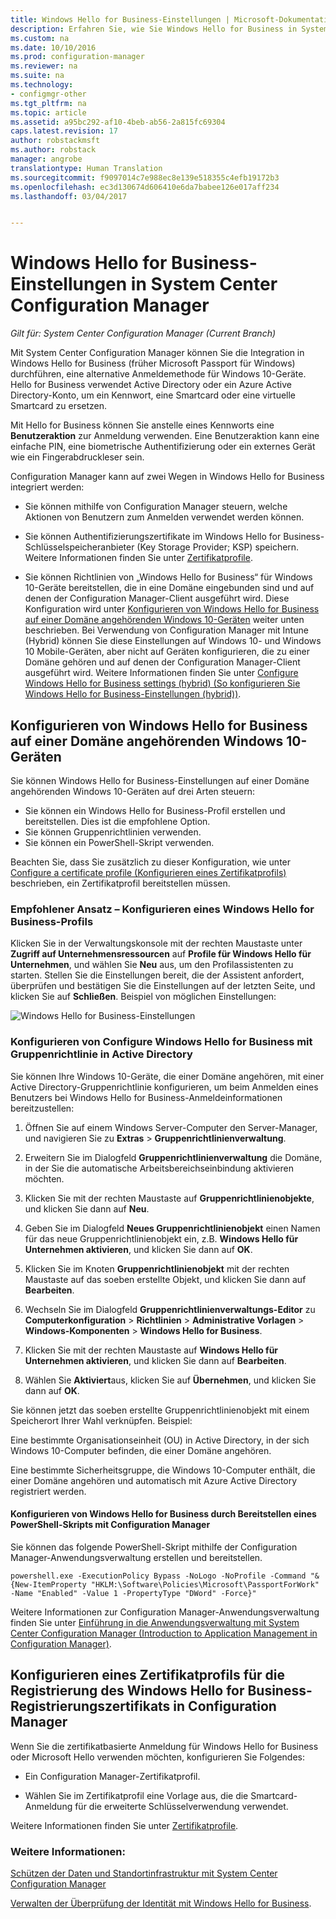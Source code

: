 ```yaml
---
title: Windows Hello for Business-Einstellungen | Microsoft-Dokumentation
description: Erfahren Sie, wie Sie Windows Hello for Business in System Center Configuration Manager integrieren.
ms.custom: na
ms.date: 10/10/2016
ms.prod: configuration-manager
ms.reviewer: na
ms.suite: na
ms.technology:
- configmgr-other
ms.tgt_pltfrm: na
ms.topic: article
ms.assetid: a95bc292-af10-4beb-ab56-2a815fc69304
caps.latest.revision: 17
author: robstackmsft
ms.author: robstack
manager: angrobe
translationtype: Human Translation
ms.sourcegitcommit: f9097014c7e988ec8e139e518355c4efb19172b3
ms.openlocfilehash: ec3d130674d606410e6da7babee126e017aff234
ms.lasthandoff: 03/04/2017


---
```

# <a name="windows-hello-for-business-settings-in-system-center-configuration-manager"></a>Windows Hello for Business-Einstellungen in System Center Configuration Manager

*Gilt für: System Center Configuration Manager (Current Branch)*

Mit System Center Configuration Manager können Sie die Integration in Windows Hello for Business (früher Microsoft Passport für Windows) durchführen, eine alternative Anmeldemethode für Windows 10-Geräte. Hello for Business verwendet Active Directory oder ein Azure Active Directory-Konto, um ein Kennwort, eine Smartcard oder eine virtuelle Smartcard zu ersetzen.  

Mit Hello for Business können Sie anstelle eines Kennworts eine **Benutzeraktion** zur Anmeldung verwenden. Eine Benutzeraktion kann eine einfache PIN, eine biometrische Authentifizierung oder ein externes Gerät wie ein Fingerabdruckleser sein.  

 Configuration Manager kann auf zwei Wegen in Windows Hello for Business integriert werden:  

-   Sie können mithilfe von Configuration Manager steuern, welche Aktionen von Benutzern zum Anmelden verwendet werden können.  

-   Sie können Authentifizierungszertifikate im Windows Hello for Business-Schlüsselspeicheranbieter (Key Storage Provider; KSP) speichern. Weitere Informationen finden Sie unter [Zertifikatprofile](introduction-to-certificate-profiles.md).  

- Sie können Richtlinien von „Windows Hello for Business“ für Windows 10-Geräte bereitstellen, die in eine Domäne eingebunden sind und auf denen der Configuration Manager-Client ausgeführt wird. Diese Konfiguration wird unter [Konfigurieren von Windows Hello for Business auf einer Domäne angehörenden Windows 10-Geräten](#configure-windows-hello-for-business-on-domain-joined-windows-10-devices) weiter unten beschrieben. Bei Verwendung von Configuration Manager mit Intune (Hybrid) können Sie diese Einstellungen auf Windows 10- und Windows 10 Mobile-Geräten, aber nicht auf Geräten konfigurieren, die zu einer Domäne gehören und auf denen der Configuration Manager-Client ausgeführt wird. Weitere Informationen finden Sie unter [Configure Windows Hello for Business settings (hybrid) (So konfigurieren Sie Windows Hello for Business-Einstellungen (hybrid))](../../mdm/deploy-use/windows-hello-for-business-settings.md).

## <a name="configure-windows-hello-for-business-on-domain-joined-windows-10-devices"></a>Konfigurieren von Windows Hello for Business auf einer Domäne angehörenden Windows 10-Geräten
Sie können Windows Hello for Business-Einstellungen auf einer Domäne angehörenden Windows 10-Geräten auf drei Arten steuern:

- Sie können ein Windows Hello for Business-Profil erstellen und bereitstellen. Dies ist die empfohlene Option.
- Sie können Gruppenrichtlinien verwenden.  
- Sie können ein PowerShell-Skript verwenden.

Beachten Sie, dass Sie zusätzlich zu dieser Konfiguration, wie unter [Configure a certificate profile (Konfigurieren eines Zertifikatprofils)](#configure-a-certificate-profile) beschrieben, ein Zertifikatprofil bereitstellen müssen.

### <a name="recommended-approach----configure-a-windows-hello-for-business-profile"></a>Empfohlener Ansatz – Konfigurieren eines Windows Hello for Business-Profils  

Klicken Sie in der Verwaltungskonsole mit der rechten Maustaste unter **Zugriff auf Unternehmensressourcen** auf **Profile für Windows Hello für Unternehmen**, und wählen Sie **Neu** aus, um den Profilassistenten zu starten. Stellen Sie die Einstellungen bereit, die der Assistent anfordert, überprüfen und bestätigen Sie die Einstellungen auf der letzten Seite, und klicken Sie auf **Schließen**. Beispiel von möglichen Einstellungen:  

![Windows Hello for Business-Einstellungen](../media/Hello-for-Business-settings.png)

### <a name="configure-windows-hello-for-business-with-group-policy-in-active-directory"></a>Konfigurieren von Configure Windows Hello for Business mit Gruppenrichtlinie in Active Directory  

Sie können Ihre Windows 10-Geräte, die einer Domäne angehören, mit einer Active Directory-Gruppenrichtlinie konfigurieren, um beim Anmelden eines Benutzers bei Windows Hello for Business-Anmeldeinformationen bereitzustellen:

1.  Öffnen Sie auf einem Windows Server-Computer den Server-Manager, und navigieren Sie zu **Extras** > **Gruppenrichtlinienverwaltung**.    

2.  Erweitern Sie im Dialogfeld **Gruppenrichtlinienverwaltung** die Domäne, in der Sie die automatische Arbeitsbereichseinbindung aktivieren möchten.    

3.  Klicken Sie mit der rechten Maustaste auf **Gruppenrichtlinienobjekte**, und klicken Sie dann auf **Neu**.  

4.  Geben Sie im Dialogfeld **Neues Gruppenrichtlinienobjekt** einen Namen für das neue Gruppenrichtlinienobjekt ein, z.B. **Windows Hello für Unternehmen aktivieren**, und klicken Sie dann auf **OK**.  

5.  Klicken Sie im Knoten **Gruppenrichtlinienobjekt** mit der rechten Maustaste auf das soeben erstellte Objekt, und klicken Sie dann auf **Bearbeiten**.  

6.  Wechseln Sie im Dialogfeld **Gruppenrichtlinienverwaltungs-Editor** zu **Computerkonfiguration** > **Richtlinien** > **Administrative Vorlagen** > **Windows-Komponenten** > **Windows Hello for Business**.  

7.  Klicken Sie mit der rechten Maustaste auf **Windows Hello für Unternehmen aktivieren**, und klicken Sie dann auf **Bearbeiten**.   

8.  Wählen Sie **Aktiviert**aus, klicken Sie auf **Übernehmen**, und klicken Sie dann auf **OK**.

Sie können jetzt das soeben erstellte Gruppenrichtlinienobjekt mit einem Speicherort Ihrer Wahl verknüpfen. Beispiel:    

   Eine bestimmte Organisationseinheit (OU) in Active Directory, in der sich Windows 10-Computer befinden, die einer Domäne angehören.    

   Eine bestimmte Sicherheitsgruppe, die Windows 10-Computer enthält, die einer Domäne angehören und automatisch mit Azure Active Directory registriert werden.    

#### <a name="configure-windows-hello-for-business-by-deploying-a-powershell-script-with-configuration-manager"></a>Konfigurieren von Windows Hello for Business durch Bereitstellen eines PowerShell-Skripts mit Configuration Manager    
Sie können das folgende PowerShell-Skript mithilfe der Configuration Manager-Anwendungsverwaltung erstellen und bereitstellen.    

```    
powershell.exe -ExecutionPolicy Bypass -NoLogo -NoProfile -Command "& {New-ItemProperty "HKLM:\Software\Policies\Microsoft\PassportForWork" -Name "Enabled" -Value 1 -PropertyType "DWord" -Force}"  
```  

Weitere Informationen zur Configuration Manager-Anwendungsverwaltung finden Sie unter [Einführung in die Anwendungsverwaltung mit System Center Configuration Manager (Introduction to Application Management in Configuration Manager)](/sccm/apps/understand/introduction-to-application-management).  

## <a name="configure-a-certificate-profile-to-enroll-the-windows-hello-for-business-enrollment-certificate-in-configuration-manager"></a>Konfigurieren eines Zertifikatprofils für die Registrierung des Windows Hello for Business-Registrierungszertifikats in Configuration Manager  
 Wenn Sie die zertifikatbasierte Anmeldung für Windows Hello for Business oder Microsoft Hello verwenden möchten, konfigurieren Sie Folgendes:  

-   Ein Configuration Manager-Zertifikatprofil.  

-   Wählen Sie im Zertifikatprofil eine Vorlage aus, die die Smartcard-Anmeldung für die erweiterte Schlüsselverwendung verwendet.  

 Weitere Informationen finden Sie unter [Zertifikatprofile](introduction-to-certificate-profiles.md).  

### <a name="see-also"></a>Weitere Informationen:  
 [Schützen der Daten und Standortinfrastruktur mit System Center Configuration Manager](../../protect/understand/protect-data-and-site-infrastructure.md)

 [Verwalten der Überprüfung der Identität mit Windows Hello for Business](https://technet.microsoft.com/itpro/windows/keep-secure/manage-identity-verification-using-microsoft-passport).  

